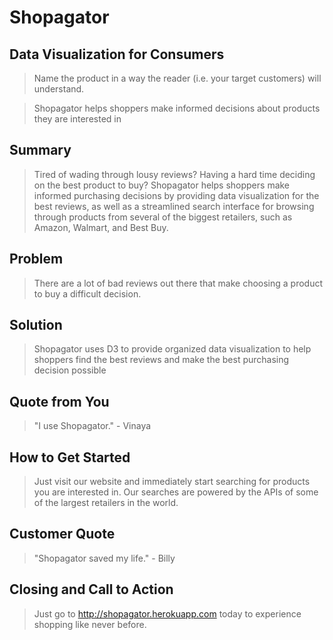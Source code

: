 # Shopagator #

<!-- 
> This material was originally posted [here](http://www.quora.com/What-is-Amazons-approach-to-product-development-and-product-management). It is reproduced here for posterities sake.

There is an approach called "working backwards" that is widely used at Amazon. They work backwards from the customer, rather than starting with an idea for a product and trying to bolt customers onto it. While working backwards can be applied to any specific product decision, using this approach is especially important when developing new products or features.

For new initiatives a product manager typically starts by writing an internal press release announcing the finished product. The target audience for the press release is the new/updated product's customers, which can be retail customers or internal users of a tool or technology. Internal press releases are centered around the customer problem, how current solutions (internal or external) fail, and how the new product will blow away existing solutions.

If the benefits listed don't sound very interesting or exciting to customers, then perhaps they're not (and shouldn't be built). Instead, the product manager should keep iterating on the press release until they've come up with benefits that actually sound like benefits. Iterating on a press release is a lot less expensive than iterating on the product itself (and quicker!).

If the press release is more than a page and a half, it is probably too long. Keep it simple. 3-4 sentences for most paragraphs. Cut out the fat. Don't make it into a spec. You can accompany the press release with a FAQ that answers all of the other business or execution questions so the press release can stay focused on what the customer gets. My rule of thumb is that if the press release is hard to write, then the product is probably going to suck. Keep working at it until the outline for each paragraph flows. 

Oh, and I also like to write press-releases in what I call "Oprah-speak" for mainstream consumer products. Imagine you're sitting on Oprah's couch and have just explained the product to her, and then you listen as she explains it to her audience. That's "Oprah-speak", not "Geek-speak".

Once the project moves into development, the press release can be used as a touchstone; a guiding light. The product team can ask themselves, "Are we building what is in the press release?" If they find they're spending time building things that aren't in the press release (overbuilding), they need to ask themselves why. This keeps product development focused on achieving the customer benefits and not building extraneous stuff that takes longer to build, takes resources to maintain, and doesn't provide real customer benefit (at least not enough to warrant inclusion in the press release).
 -->
 
## Data Visualization for Consumers ##
  > Name the product in a way the reader (i.e. your target customers) will understand.

  > Shopagator helps shoppers make informed decisions about products they are interested in

## Summary ##
  > Tired of wading through lousy reviews? Having a hard time deciding on the best product to buy? Shopagator helps shoppers make informed purchasing decisions by providing data visualization for the best reviews, as well as a streamlined search interface for browsing through products from several of the biggest retailers, such as Amazon, Walmart, and Best Buy.

## Problem ##
  > There are a lot of bad reviews out there that make choosing a product to buy a difficult decision.

## Solution ##
  > Shopagator uses D3 to provide organized data visualization to help shoppers find the best reviews and make the best purchasing decision possible

## Quote from You ##
  > "I use Shopagator." - Vinaya

## How to Get Started ##
  > Just visit our website and immediately start searching for products you are interested in. Our searches are powered by the APIs of some of the largest retailers in the world.

## Customer Quote ##
  > "Shopagator saved my life." - Billy

## Closing and Call to Action ##
  > Just go to http://shopagator.herokuapp.com today to experience shopping like never before.
